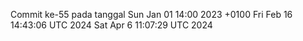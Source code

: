 Commit ke-55 pada tanggal Sun Jan 01 14:00 2023 +0100
Fri Feb 16 14:43:06 UTC 2024
Sat Apr  6 11:07:29 UTC 2024
